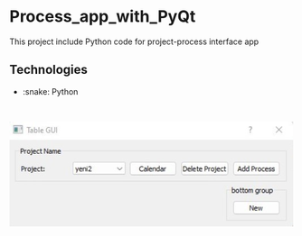 # Process_app_with_PyQt
This project include Python code for project-process interface app

## Technologies
<ul>
<li> :snake: Python </li>
</ul>

<br>


![1](https://github.com/SeymaAtmaca/Process_app_with_PyQt/blob/main/images/1.jpg) <br><br>



